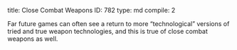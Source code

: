 title:          Close Combat Weapons
ID:             782
type:           md
compile:        2



Far future games can often see a return to more “technological” versions of tried and true weapon technologies, and this is true of close combat weapons as well.